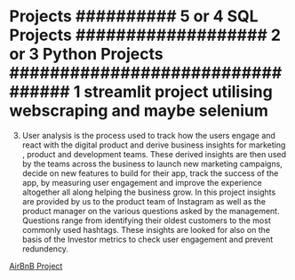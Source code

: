 # Projects ##########    5 or 4 SQL Projects ###################    2 or 3 Python Projects #################################  1 streamlit project utilising webscraping and maybe selenium ########################### 
3) User analysis is the process used to track how the users engage and react with the digital product and derive business insights for marketing , product and development teams. 
These derived insights are then used by the teams across the business to launch new marketing campaigns, decide on new features to build for their app, track the success of the app, by measuring user engagement and improve the experience altogether all along helping the business grow. 
In this project insights are provided by us to the product team of Instagram as well as the product manager on the various questions asked by the management. Questions range from identifying their oldest customers to the most commonly used hashtags. These insights are looked for also on the basis of the Investor metrics to check user engagement and prevent redundency. 

[AirBnB Project](https://public.tableau.com/views/AirBnB_16891902771890/Dashboard1?:language=en-US&publish=yes&:display_count=n&:origin=viz_share_link)
